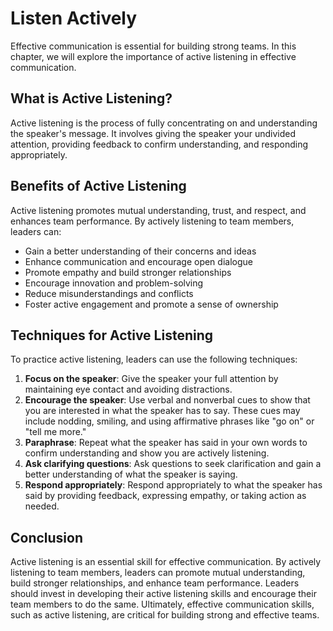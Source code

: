 # Listen Actively

Effective communication is essential for building strong teams. In this chapter, we will explore the importance of active listening in effective communication.

## What is Active Listening?

Active listening is the process of fully concentrating on and understanding the speaker's message. It involves giving the speaker your undivided attention, providing feedback to confirm understanding, and responding appropriately.

## Benefits of Active Listening

Active listening promotes mutual understanding, trust, and respect, and enhances team performance. By actively listening to team members, leaders can:

- Gain a better understanding of their concerns and ideas
- Enhance communication and encourage open dialogue
- Promote empathy and build stronger relationships
- Encourage innovation and problem-solving
- Reduce misunderstandings and conflicts
- Foster active engagement and promote a sense of ownership

## Techniques for Active Listening

To practice active listening, leaders can use the following techniques:

1. **Focus on the speaker**: Give the speaker your full attention by maintaining eye contact and avoiding distractions.
2. **Encourage the speaker**: Use verbal and nonverbal cues to show that you are interested in what the speaker has to say. These cues may include nodding, smiling, and using affirmative phrases like "go on" or "tell me more."
3. **Paraphrase**: Repeat what the speaker has said in your own words to confirm understanding and show you are actively listening.
4. **Ask clarifying questions**: Ask questions to seek clarification and gain a better understanding of what the speaker is saying.
5. **Respond appropriately**: Respond appropriately to what the speaker has said by providing feedback, expressing empathy, or taking action as needed.

## Conclusion

Active listening is an essential skill for effective communication. By actively listening to team members, leaders can promote mutual understanding, build stronger relationships, and enhance team performance. Leaders should invest in developing their active listening skills and encourage their team members to do the same. Ultimately, effective communication skills, such as active listening, are critical for building strong and effective teams.
